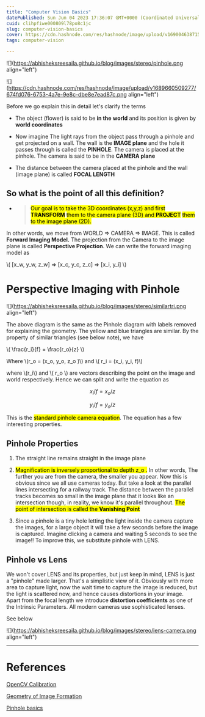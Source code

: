 ```yaml
---
title: "Computer Vision Basics"
datePublished: Sun Jun 04 2023 17:36:07 GMT+0000 (Coordinated Universal Time)
cuid: clihpfiwe000809l78po8c1jc
slug: computer-vision-basics
cover: https://cdn.hashnode.com/res/hashnode/image/upload/v1690046387154/b80a59fe-abcb-4bda-8839-4de48eea06ad.png
tags: computer-vision

---
```


![](https://abhisheksreesaila.github.io/blog/images/stereo/pinhole.png align="left")

![](https://cdn.hashnode.com/res/hashnode/image/upload/v1689660509277/674fd076-6753-4a7e-9e8c-dbe8e7ead87c.png align="left")

Before we go explain this in detail let's clarify the terms

* The object (flower) is said to be **in the** **world** and its position is given by **world coordinates**
    
* Now imagine The light rays from the object pass through a pinhole and get projected on a wall. The wall is the **IMAGE plane** and the hole it passes through is called the **PINHOLE**. The camera is placed at the pinhole. The camera is said to be in the **CAMERA plane**
    
* The distance between the camera placed at the pinhole and the wall (image plane) is called **FOCAL LENGTH**
    

## So what is the point of all this definition?

* > <mark>Our goal is to take the 3D coordinates (x,y,z) and first </mark> **<mark>TRANSFORM</mark>** <mark>them to the camera plane (3D) and </mark> **<mark>PROJECT</mark>** <mark>them to the image plane (2D).</mark>
    

In other words, we move from WORLD =&gt; CAMERA =&gt; IMAGE. This is called **Forward Imaging Model.** The projection from the Camera to the image plane is called **Perspective Projection**. We can write the forward imaging model as

\\( [x_w, y_w, z_w] => [x_c, y_c, z_c] => [x_i, y_i] \\)

# Perspective Imaging with Pinhole

![](https://abhisheksreesaila.github.io/blog/images/stereo/similartri.png align="left")

The above diagram is the same as the Pinhole diagram with labels removed for explaining the geometry. The yellow and blue triangles are similar. By the property of similar triangles (see below note), we have

\\(  \frac{r_i}{f} = \frac{r_o}{z} \\)

Where \\(r\_o = (x\_o, y\_o, z\_o )\\) and \\( r\_i = (x\_i, y\_i, f)\\)

where \\(r\_i\\) and \\(  r\_o \\) are vectors describing the point on the image and world respectively. Hence we can split and write the equation as

$$x_i/f = x_o/z$$

$$y_i/f = y_o/z$$

This is the <mark>standard pinhole camera equation</mark>. The equation has a few interesting properties.

## Pinhole Properties

1. The straight line remains straight in the image plane
    
2. <mark>Magnification is inversely proportional to depth <latex-inline-node data-content=" z_o ">z_o </latex-inline-node>.</mark> In other words, The further you are from the camera, the smaller you appear. Now this is obvious since we all use cameras today. But take a look at the parallel lines intersecting for a railway track. The distance between the parallel tracks becomes so small in the image plane that it looks like an intersection though, in reality, we know it's parallel throughout. <mark>The point of intersection is called the </mark> **<mark>Vanishing Point</mark>**
    
3. Since a pinhole is a tiny hole letting the light inside the camera capture the images, for a large object it will take a few seconds before the image is captured. Imagine clicking a camera and waiting 5 seconds to see the image!! To improve this, we substitute pinhole with LENS.
    

## Pinhole vs Lens

We won't cover LENS and its properties, but just keep in mind, LENS is just a "pinhole" made larger. That's a simplistic view of it. Obviously with more area to capture light, now the wait time to capture the image is reduced, but the light is scattered now, and hence causes distortions in your image. Apart from the focal length we introduce **distortion coefficients** as one of the Intrinsic Parameters. All modern cameras use sophisticated lenses.

See below

![](https://abhisheksreesaila.github.io/blog/images/stereo/lens-camera.png align="left")

---

# References

[OpenCV Calibration](https://docs.opencv.org/3.4.3/d9/d0c/group__calib3d.html)

[Geometry of Image Formation](https://learnopencv.com/camera-calibration-using-opencv/)

[Pinhole basics](https://www.youtube.com/watch?v=_EhY31MSbNM&t=194s)